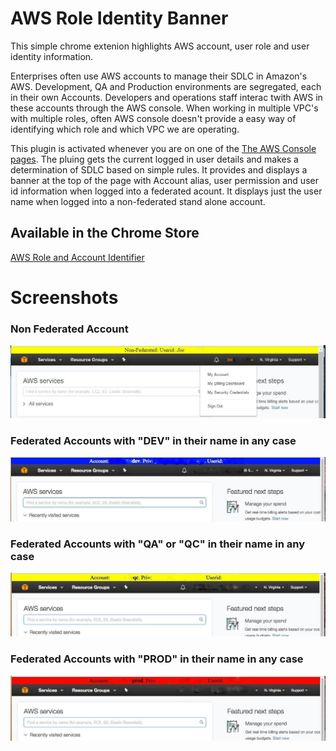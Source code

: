 # AWS Role Identity Banner
This simple chrome extenion highlights AWS account, user role and user identity information.

Enterprises often use AWS accounts to manage their SDLC in Amazon's AWS. 
Development, QA and Production environments are segregated, each in their own Accounts.
Developers and operations staff interac twith AWS in these accounts through the AWS console. 
When working in multiple VPC's with multiple roles, often AWS console doesn't provide a easy way of identifying which role and 
which VPC we are operating.

This plugin is activated whenever you are on one of the [The AWS Console pages](https://console.aws.amazon.com/console/home).
The pluing gets the current logged in user details and makes a determination of SDLC based on simple rules. 
It provides and displays a banner at the top of the page with Account alias, user permission and user id information when logged into a federated acount.
It displays just the user name when logged into a non-federated stand alone account.


## Available in the Chrome Store
[AWS Role and Account Identifier](https://chrome.google.com/webstore/search/aws%20role%20banner "AWS Account Identifier")

# Screenshots

### Non Federated Account
![Non Federated](https://github.com/NaveenGurram/AWSRoleIdentityBanner/blob/master/screenshots/AWS%20Account%20Standalone.jpg?raw=true "Not Federated")

### Federated Accounts with "DEV" in their name in any case
![Federated Dev](https://github.com/NaveenGurram/AWSRoleIdentityBanner/blob/master/screenshots/AWS%20Account%20Dev.jpg?raw=true "DEV")

### Federated Accounts with "QA" or "QC" in their name in any case
![Federated QA](https://github.com/NaveenGurram/AWSRoleIdentityBanner/blob/master/screenshots/AWS%20Account%20QC.jpg?raw=true "QA or QC")

### Federated Accounts with "PROD" in their name in any case
![Federated Dev](https://github.com/NaveenGurram/AWSRoleIdentityBanner/blob/master/screenshots/AWS%20Account%20Prod.jpg?raw=true "DEV")


